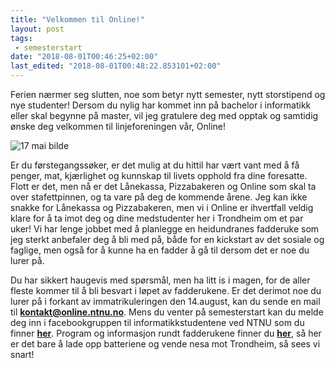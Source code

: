 ```yaml
---
title: "Velkommen til Online!"
layout: post
tags: 
 - semesterstart
date: "2018-08-01T00:46:25+02:00"
last_edited: "2018-08-01T00:48:22.853101+02:00"
---
```

Ferien nærmer seg slutten, noe som betyr nytt semester, nytt storstipend og nye studenter! Dersom du nylig har kommet inn på bachelor i informatikk eller skal begynne på master, vil jeg gratulere deg med opptak og samtidig ønske deg velkommen til linjeforeningen vår, Online!

![17 mai bilde](https://online.ntnu.no/media/images/responsive/02f7017b-0ec6-4423-a97f-7abc63375112.jpeg)

Er du førstegangssøker, er det mulig at du hittil har vært vant med å få penger, mat, kjærlighet og kunnskap til livets opphold fra dine foresatte. Flott er det, men nå er det Lånekassa, Pizzabakeren og Online som skal ta over stafettpinnen, og ta vare på deg de kommende årene. Jeg kan ikke snakke for Lånekassa og Pizzabakeren, men vi i Online er ihvertfall veldig klare for å ta imot deg og dine medstudenter her i Trondheim om et par uker! Vi har lenge jobbet med å planlegge en heidundranes fadderuke som jeg sterkt anbefaler deg å bli med på, både for en kickstart av det sosiale og faglige, men også for å kunne ha en fadder å gå til dersom det er noe du lurer på.

Du har sikkert haugevis med spørsmål, men ha litt is i magen, for de aller fleste kommer til å bli besvart i løpet av fadderukene. Er det derimot noe du lurer på i forkant av immatrikuleringen den 14.august, kan du sende en mail til **kontakt@online.ntnu.no**. Mens du venter på semesterstart kan du melde deg inn i facebookgruppen til informatikkstudentene ved NTNU som du finner **[her](https://www.facebook.com/groups/1547182375336132/)**. Program og informasjon rundt fadderukene finner du **[her](https://online.ntnu.no/splash/)**, så her er det bare å lade opp batteriene og vende nesa mot Trondheim, så sees vi snart!

